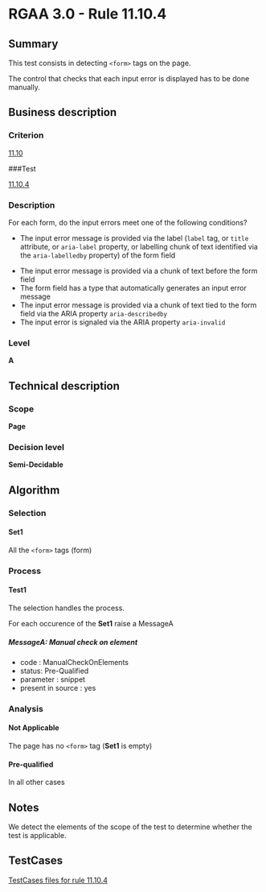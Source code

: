 # RGAA 3.0 -  Rule 11.10.4

## Summary

This test consists in detecting `<form>` tags on the page.

The control that checks that each input error is displayed has to be done manually.

## Business description

### Criterion

[11.10](http://asqatasun.github.io/RGAA--3.0--EN/RGAA3.0_Criteria_English_version_v1.html#crit-11-10)

###Test

[11.10.4](http://asqatasun.github.io/RGAA--3.0--EN/RGAA3.0_Criteria_English_version_v1.html#test-11-10-4)

### Description
For each form, do the input errors meet one
    of the following conditions?
    <ul><li> The input error message
   is provided via the label (<code>label</code> tag, or <code>title</code>
   attribute, or <code>aria-label</code> property, or labelling
   chunk of text identified via the <code>aria-labelledby</code>
   property) of the form field</li>
  <li>The input error message is
   provided via a chunk of text before the form field</li>
  <li>The form field has a type
   that automatically generates an input error message</li>
  <li>The input error message is
   provided via a chunk of text tied to the form field
   via the ARIA property <code>aria-describedby</code></li>
  <li>The input error is
   signaled via the ARIA property <code>aria-invalid</code></li>
    </ul> 


### Level

**A**

## Technical description

### Scope

**Page**

### Decision level

**Semi-Decidable**

## Algorithm

### Selection

#### Set1

All the `<form>` tags (form)

### Process

#### Test1

The selection handles the process.

For each occurence of the **Set1** raise a MessageA

##### MessageA: Manual check on element

-   code : ManualCheckOnElements
-   status: Pre-Qualified
-   parameter : snippet
-   present in source : yes

### Analysis

#### Not Applicable

The page has no `<form>` tag (**Set1** is empty)

#### Pre-qualified

In all other cases

## Notes

We detect the elements of the scope of the test to determine whether the
test is applicable.



##  TestCases 

[TestCases files for rule 11.10.4](https://github.com/Asqatasun/Asqatasun/tree/master/rules/rules-rgaa3.0/src/test/resources/testcases/rgaa30/Rgaa30Rule111004/) 


